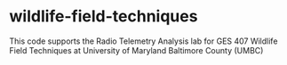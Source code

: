# wildlife-field-techniques
This code supports the Radio Telemetry Analysis lab for GES 407 Wildlife Field Techniques at University of Maryland Baltimore County (UMBC)
